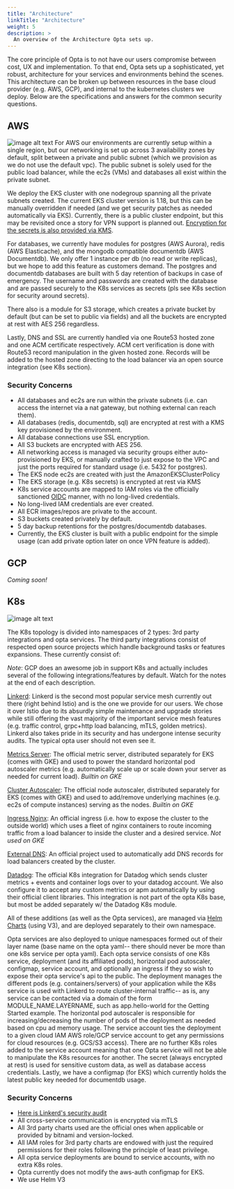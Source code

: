 ```yaml
---
title: "Architecture"
linkTitle: "Architecture"
weight: 5
description: >
  An overview of the Architecture Opta sets up. 
---
```


The core principle of Opta is to not have our users compromise between cost, UX and implementation. To that end, Opta
sets up a sophisticated, yet robust, architecture for your services and environments behind the scenes. This 
architecture can be broken up between resources in the base cloud provider (e.g. AWS, GCP), and internal to the 
kubernetes clusters we deploy. Below are the specifications and answers for the common security questions.

## AWS
![image alt text](/images/opta_aws_architecture.png)
For AWS our environments are currently setup within a single region, but our networking is set up across 3 availability
zones by default, split between a private and public subnet (which we provision as we do not use the default vpc). 
The public subnet is solely used for the public load balancer, while the ec2s (VMs) and databases all exist within
the private subnet.

We deploy the EKS cluster with one nodegroup spanning all the private subnets created. The current EKS cluster version
is 1.18, but this can be manually overridden if needed (and we get security patches as needed automatically via EKS).
Currently, there is a public cluster endpoint, but this may be revisited once a story for VPN support is planned out.
[Encryption for the secrets is also provided via KMS](https://aws.amazon.com/blogs/containers/using-eks-encryption-provider-support-for-defense-in-depth/).

For databases, we currently have modules for postgres (AWS Aurora), redis (AWS Elasticache), and the mongodb compatible
documentdb (AWS Documentdb). We only offer 1 instance per db (no read or write replicas), but we hope to add this
feature as customers demand. The postgres and documentdb databases are built with 5 day retention of backups in case of
emergency. The username and passwords are created with the database and are passed securely to the K8s services as 
secrets (pls see K8s section for security around secrets).

There also is a module for S3 storage, which creates a private bucket by default (but can be set to public via fields)
and all the buckets are encrypted at rest with AES 256 regardless.

Lastly, DNS and SSL are currently handled via one Route53 hosted zone and one ACM certificate respectively. ACM cert
verification is done with Route53 record manipulation in the given hosted zone. Records will be added to the hosted
zone directing to the load balancer via an open source integration (see K8s section).

### Security Concerns
* All databases and ec2s are run within the private subnets (i.e. can access the internet via a nat gateway, but 
  nothing external can reach them).
* All databases (redis, documentdb, sql) are encrypted at rest with a KMS key provisioned by the environment.
* All database connections use SSL encryption.
* All S3 buckets are encrypted with AES 256.
* All networking access is managed via security groups either auto-provisioned by EKS, or manually crafted to just 
  expose to the VPC and just the ports required for standard usage (i.e. 5432 for postgres).
* The EKS node ec2s are created with just the AmazonEKSClusterPolicy
* The EKS storage (e.g. K8s secrets) is encrypted at rest via KMS 
* K8s service accounts are mapped to IAM roles via the officially sanctioned [OIDC](https://docs.aws.amazon.com/eks/latest/userguide/enable-iam-roles-for-service-accounts.html)
  manner, with no long-lived credentials.
* No long-lived IAM credentials are ever created.
* All ECR images/repos are private to the account.
* S3 buckets created privately by default.  
* 5 day backup retentions for the postgres/documentdb databases.  
* Currently, the EKS cluster is built with a public endpoint for the simple usage (can add private option later on once
  VPN feature is added).

## GCP
_Coming soon!_

## K8s
![image alt text](/images/opta_internal_kubernetes_architecture.png)

The K8s topology is divided into namespaces of 2 types: 3rd party integrations and opta services. The third party 
integrations consist of respected open source projects which handle background tasks or features expansions. These
currently consist of:

_Note_: GCP does an awesome job in support K8s and actually includes several of the following integrations/features by
default. Watch for the notes at the end of each description.

[Linkerd](https://linkerd.io/): Linkerd is the second most popular service mesh currently out there (right behind 
Istio) and is the one we provide for our users. We chose it over Istio due to its absurdly simple maintenance and 
upgrade stories while still offering the vast majority of the important service mesh features (e.g. traffic control,
grpc+http load balancing, mTLS, golden metrics). Linkerd also takes pride in its security and has undergone intense
security audits. The typical opta user should not even see it.

[Metrics Server](https://github.com/kubernetes-sigs/metrics-server): The official metric server, distributed separately
for EKS (comes with GKE) and used to power the standard horizontal pod autoscaler metrics (e.g. automatically scale up
or scale down your server as needed for current load). _Builtin on GKE_

[Cluster Autoscaler](https://github.com/kubernetes/autoscaler/tree/master/cluster-autoscaler): The official node 
autoscaler, distributed separately for EKS (comes with GKE) and used to add/remove underlying machines (e.g. ec2s of 
compute instances) serving as the nodes. _Builtin on GKE_

[Ingress Nginx](https://kubernetes.github.io/ingress-nginx/): An official ingress (i.e. how to expose the cluster to 
the outside world) which uses a fleet of nginx containers to route incoming traffic from a load balancer to inside the
cluster and a desired service. _Not used on GKE_

[External DNS](https://github.com/kubernetes-sigs/external-dns): An official project used to automatically add DNS 
records for load balancers created by the cluster.

[Datadog](https://github.com/DataDog/helm-charts/tree/master/charts/datadog): The official K8s integration for Datadog
which sends cluster metrics + events and container logs over to your datadog account. We also configure it to accept
any custom metrics or apm automatically by using their official client libraries. This integration is not part of the
opta K8s base, but most be added separately w/ the Datadog K8s module.

All of these additions (as well as the Opta services), are managed via [Helm Charts](https://helm.sh/) (using V3), and
are deployed separately to their own namespace.

Opta services are also deployed to unique namespaces formed out of their layer name (base name on the opta yaml-- there
should never be more than one k8s service per opta yaml). Each opta service consists of one K8s service, deployment (and
its affiliated pods), horizontal pod autoscaler, configmap, service account, and optionally an ingress if they so wish
to expose their opta service's api to the public. The deployment manages the different pods (e.g. containers/servers)
of your application while the K8s service is used with Linkerd to route cluster-internal traffic-- as is, any service 
can be contacted via a domain of the form MODULE_NAME.LAYERNAME, such as app.hello-world for the Getting Started example. The horizontal pod
autoscaler is responsible for increasing/decreasing the number of pods of the deployment as needed based on cpu ad memory 
usage. The service account ties the deployment to a given cloud IAM AWS role/GCP service account to get any permissions
for cloud resources (e.g. GCS/S3 access). There are no further K8s roles added to the service account meaning that
one Opta service will not be able to manipulate the K8s resources for another. The secret (always encrypted at rest) is 
used for sensitive custom data, as well as database access credentials. Lastly, we have a configmap (for EKS) which 
currently holds the latest public key needed for documentdb usage.

### Security Concerns
* [Here is Linkerd's security audit](https://github.com/linkerd/linkerd2/blob/main/SECURITY_AUDIT.pdf)
* All cross-service communication is encrypted via mTLS
* All 3rd party charts used are the official ones when applicable or provided by bitnami and version-locked.
* All IAM roles for 3rd party charts are endowed with just the required permissions for their roles following the
  principle of least privilege.  
* All opta service deployments are bound to service accounts, with no extra K8s roles.
* Opta currently does not modify the aws-auth configmap for EKS.
* We use Helm V3